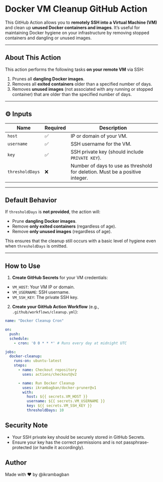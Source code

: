﻿# Docker VM Cleanup GitHub Action

This GitHub Action allows you to **remotely SSH into a Virtual Machine (VM)** and clean up **unused Docker containers and images**. It’s useful for maintaining Docker hygiene on your infrastructure by removing stopped containers and dangling or unused images.

---

## About This Action

This action performs the following tasks **on your remote VM** via SSH:

1. Prunes all **dangling Docker images**.
2. Removes all **exited containers** older than a specified number of days.
3. Removes **unused images** (not associated with any running or stopped container) that are older than the specified number of days.

---

## ⚙️ Inputs

| Name           | Required | Description                                                                 |
|----------------|----------|-----------------------------------------------------------------------------|
| `host`         | ✅       | IP or domain of your VM.                                                    |
| `username`     | ✅       | SSH username for the VM.                                                    |
| `key`          | ✅       | SSH private key (should include `PRIVATE KEY`).                             |
| `thresholdDays`| ❌       | Number of days to use as threshold for deletion. Must be a positive integer.|

---

## Default Behavior

If `thresholdDays` is **not provided**, the action will:

- Prune **dangling Docker images**.
- Remove **only exited containers** (regardless of age).
- Remove **only unused images** (regardless of age).

This ensures that the cleanup still occurs with a basic level of hygiene even when `thresholdDays` is omitted.

---

## How to Use

1. **Create GitHub Secrets** for your VM credentials:

- `VM_HOST`: Your VM IP or domain.
- `VM_USERNAME`: SSH username.
- `VM_SSH_KEY`: The private SSH key.

2. **Create your GitHub Action Workflow** (e.g., `.github/workflows/cleanup.yml`):

```yaml
name: "Docker Cleanup Cron"

on:
  push:
  schedule:
    - cron: '0 0 * * *' # Runs every day at midnight UTC

jobs:
  docker-cleanup:
    runs-on: ubuntu-latest
    steps:
      - name: Checkout repository
        uses: actions/checkout@v2

      - name: Run Docker Cleanup
        uses: ikrambagban/docker-pruner@v1
        with:
          host: ${{ secrets.VM_HOST }}
          username: ${{ secrets.VM_USERNAME }}
          key: ${{ secrets.VM_SSH_KEY }}
          thresholdDays: 10
```

## Security Note
- Your SSH private key should be securely stored in GitHub Secrets.
- Ensure your key has the correct permissions and is not passphrase-protected (or handle it accordingly).

## Author
Made with ❤️ by @ikrambagban

